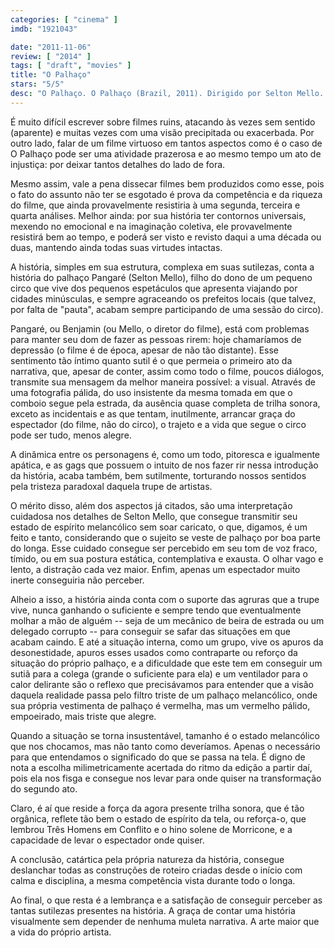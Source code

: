 ```yaml
---
categories: [ "cinema" ]
imdb: "1921043"

date: "2011-11-06"
review: [ "2014" ]
tags: [ "draft", "movies" ]
title: "O Palhaço"
stars: "5/5"
desc: "O Palhaço. O Palhaço (Brazil, 2011). Dirigido por Selton Mello. Escrito por Selton Mello, Marcelo Vindicato. Com Selton Mello, Paulo José, Larissa Manoela, Giselle Motta, Teuda Bara, Álamo Facó, Cadu Fávero, Erom Cordeiro, Hossen Minussi."
---
```

É muito difícil escrever sobre filmes ruins, atacando às vezes sem sentido (aparente) e muitas vezes com uma visão precipitada ou exacerbada. Por outro lado, falar de um filme virtuoso em tantos aspectos como é o caso de O Palhaço pode ser uma atividade prazerosa e ao mesmo tempo um ato de injustiça: por deixar tantos detalhes do lado de fora.

Mesmo assim, vale a pena dissecar filmes bem produzidos como esse, pois o fato do assunto não ter se esgotado é prova da competência e da riqueza do filme, que ainda provavelmente resistiria à uma segunda, terceira e quarta análises. Melhor ainda: por sua história ter contornos universais, mexendo no emocional e na imaginação coletiva, ele provavelmente resistirá bem ao tempo, e poderá ser visto e revisto daqui a uma década ou duas, mantendo ainda todas suas virtudes intactas.

A história, simples em sua estrutura, complexa em suas sutilezas, conta a história do palhaço Pangaré (Selton Mello), filho do dono de um pequeno circo que vive dos pequenos espetáculos que apresenta viajando por cidades minúsculas, e sempre agraceando os prefeitos locais (que talvez, por falta de "pauta", acabam sempre participando de uma sessão do circo).

Pangaré, ou Benjamin (ou Mello, o diretor do filme), está com problemas para manter seu dom de fazer as pessoas rirem: hoje chamaríamos de depressão (o filme é de época, apesar de não tão distante). Esse sentimento tão íntimo quanto sutil é o que permeia o primeiro ato da narrativa, que, apesar de conter, assim como todo o filme, poucos diálogos, transmite sua mensagem da melhor maneira possível: a visual. Através de uma fotografia pálida, do uso insistente da mesma tomada em que o comboio segue pela estrada, da ausência quase completa de trilha sonora, exceto as incidentais e as que tentam, inutilmente, arrancar graça do espectador (do filme, não do circo), o trajeto e a vida que segue o circo pode ser tudo, menos alegre.

A dinâmica entre os personagens é, como um todo, pitoresca e igualmente apática, e as gags que possuem o intuito de nos fazer rir nessa introdução da história, acaba também, bem sutilmente, torturando nossos sentidos pela tristeza paradoxal daquela trupe de artistas.

O mérito disso, além dos aspectos já citados, são uma interpretação cuidadosa nos detalhes de Selton Mello, que consegue transmitir seu estado de espírito melancólico sem soar caricato, o que, digamos, é um feito e tanto, considerando que o sujeito se veste de palhaço por boa parte do longa. Esse cuidado consegue ser percebido em seu tom de voz fraco, tímido, ou em sua postura estática, contemplativa e exausta. O olhar vago e lento, a distração cada vez maior. Enfim, apenas um espectador muito inerte conseguiria não perceber.

Alheio a isso, a história ainda conta com o suporte das agruras que a trupe vive, nunca ganhando o suficiente e sempre tendo que eventualmente molhar a mão de alguém -- seja de um mecânico de beira de estrada ou um delegado corrupto -- para conseguir se safar das situações em que acabam caindo. E até a situação interna, como um grupo, vive os apuros da desonestidade, apuros esses usados como contraparte ou reforço da situação do próprio palhaço, e a dificuldade que este tem em conseguir um sutiã para a colega (grande o suficiente para ela) e um ventilador para o calor delirante são o reflexo que precisávamos para entender que a visão daquela realidade passa pelo filtro triste de um palhaço melancólico, onde sua própria vestimenta de palhaço é vermelha, mas um vermelho pálido, empoeirado, mais triste que alegre.

Quando a situação se torna insustentável, tamanho é o estado melancólico que nos chocamos, mas não tanto como deveríamos. Apenas o necessário para que entendamos o significado do que se passa na tela. É digno de nota a escolha milimetricamente acertada do ritmo da edição a partir daí, pois ela nos fisga e consegue nos levar para onde quiser na transformação do segundo ato.

Claro, é aí que reside a força da agora presente trilha sonora, que é tão orgânica, reflete tão bem o estado de espírito da tela, ou reforça-o, que lembrou Três Homens em Conflito e o hino solene de Morricone, e a capacidade de levar o espectador onde quiser.

A conclusão, catártica pela própria natureza da história, consegue deslanchar todas as construções de roteiro criadas desde o início com calma e disciplina, a mesma competência vista durante todo o longa.

Ao final, o que resta é a lembrança e a satisfação de conseguir perceber as tantas sutilezas presentes na história. A graça de contar uma história visualmente sem depender de nenhuma muleta narrativa. A arte maior que a vida do próprio artista.
